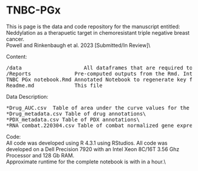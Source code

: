 # TNBC-PGx
This is page is the data and code repository for the manuscript entitled:\
Neddylation as a therapuetic target in chemoresistant triple negative breast cancer.\
Powell and Rinkenbaugh et al. 2023 [Submitted/In Review]\

Content:<br />
<pre>
/data		             All dataframes that are required to run the Rmd and replicate analysis\
/Reports              Pre-computed outputs from the Rmd. Interactive HTML files likely need to be downloaded before opening\
TNBC PGx notebook.Rmd Annotated Notebook to regenerate key figures\
Readme.md             This file
</pre>

Data Description:<br>
<pre>
*Drug_AUC.csv  Table of area under the curve values for the in vitro high throughput screen\
*Drug_metadata.csv Table of drug annotations\
*PDX_metadata.csv Table of PDX annotations\
*RNA_combat.220304.csv Table of combat normalized gene expression values.\
</pre>

Code:\
All code was developed using R 4.3.1 using RStudios. All code was developed on a Dell Precision 7920 with an Intel Xeon 8C/16T 3.56 Ghz Processor and 128 Gb RAM.\
Approximate runtime for the complete notebook is with in a hour.\
